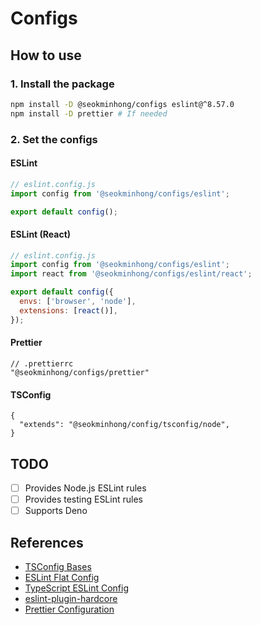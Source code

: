 # Configs

## How to use

### 1. Install the package

```sh
npm install -D @seokminhong/configs eslint@^8.57.0
npm install -D prettier # If needed
```

### 2. Set the configs

#### ESLint

```js
// eslint.config.js
import config from '@seokminhong/configs/eslint';

export default config();
```

#### ESLint (React)

```js
// eslint.config.js
import config from '@seokminhong/configs/eslint';
import react from '@seokminhong/configs/eslint/react';

export default config({
  envs: ['browser', 'node'],
  extensions: [react()],
});
```

#### Prettier

```jsonc
// .prettierrc
"@seokminhong/configs/prettier"
```

#### TSConfig

```jsonc
{
  "extends": "@seokminhong/config/tsconfig/node",
}
```

## TODO

- [ ] Provides Node.js ESLint rules
- [ ] Provides testing ESLint rules
- [ ] Supports Deno

## References

- [TSConfig Bases](https://github.com/tsconfig/bases?)
- [ESLint Flat Config](https://eslint.org/docs/v8.x/use/configure/configuration-files-new)
- [TypeScript ESLint Config](https://typescript-eslint.io/getting-started/typed-linting)
- [eslint-plugin-hardcore](https://github.com/EvgenyOrekhov/eslint-config-hardcore/)
- [Prettier Configuration](https://prettier.io/docs/en/configuration.html)

